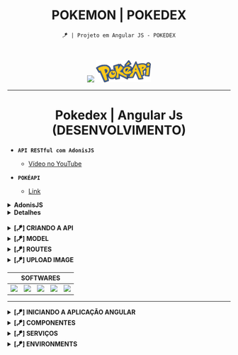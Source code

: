 <div align="center">

# POKEMON | POKEDEX

</div>

<div align="center">

`🪁 | Projeto em Angular JS - POKEDEX`

<br>

<img height="100" src="https://cdn.jsdelivr.net/gh/devicons/devicon/icons/angularjs/angularjs-plain.svg" /> <img height="50" src="assets/img/pokeapi_256.png" />


</div>


<hr>

<div align="center">

# Pokedex | Angular Js <br> (DESENVOLVIMENTO)

</div>

* **`API RESTful com AdonisJS`**
    * [Vídeo no YouTube](https://www.youtube.com/watch?v=y8XfJJYhXPE&t=0s&ab_channel=MatheusBattisti-HoradeCodar)


* **`POKÉAPI`**
    * [Link](https://pokeapi.co/)

<details>

<summary><strong>AdonisJS</strong></summary>

* Um <mark>framework Nodej.js</mark>, para desenvolver aplicações web;

* Facilita muito a programação de apps, possui uma estrutura similar ao <mark>Laravel</mark>;

* Utilizar arquitetura <mark>MVC</mark>;

* Possui vários recursos, como: <mark>CLI, File Upload</mark> simples, <mark>validações</mark> e etc;

* Há também outros pacotes externos para complementar o ecossistema <mark>ORM, Autenticação, Autorização</mark>;

</details>

<details>

<summary><strong>Detalhes</strong></summary>

* Criação de uma <mark>API RESTful</mark>;

* <mark>CRUD</mark> e relacionamento entre entidades;

* Utilizar a <mark>CLI do Adonis e outros recursos</mark> excluisvos do framework;

* Testes realizados no <mark>Postman</mark>, para garantir o correto funcionamentoo da API;

</details>

<br>

<details>

<summary><strong>[🪁] CRIANDO A API</strong></summary>

* `npm init adonis-ts-app@latest` (Última versão do Adonis)

* `npm i @adonisjs/lucid`
    * `node ace configure @adonisjs/lucid` (SQLite > Terminal)

</details>

<details>

<summary><strong>[🪁] MODEL</strong></summary>

* `node ace make:model <nome-do-modulo> -m` (Criando model com migration)

* `node ace migration:run`

* `node ace make:controller <nome-do-modulo>` (Desenvolver a função do do banco de dados)

</details>

<details>

<summary><strong>[🪁] ROUTES</strong></summary>

* `node ace list:routes` (Ver lista de rotas da API)

</details>

</details>

<details>

<summary><strong>[🪁] UPLOAD IMAGE</strong></summary>

* `npm i uuid` (Upload de imagens)

* **Complete** - Support for RFC4122 version 1, 3, 4, and 5 UUIDs

* **Cross-platform** - Support for ...
    * CommonJS, [ECMAScript Modules](https://www.npmjs.com/package/uuid#ecmascript-modules) and [CDN builds](https://www.npmjs.com/package/uuid#cdn-builds)
    * Node 12, 14, 16, 18
    * _Chrome, Safari, Firefox, Edge browsers_
    * Webpack and rollup.js module bundlers
    * [React Native](https://www.npmjs.com/package/uuid#react-native--expo) / [Expo](https://www.npmjs.com/package/uuid#react-native--expo)

* **Secure** - Cryptographically-strong random values

* **Small** - Zero-dependency, small footprint, plays nice with "tree shaking" packagers

* **CLI** - Includes the uuid command line utility

</details>

<div align="center">

<table>

<thead>

<tr align="center">

<th colspan="5">SOFTWARES</th>

</tr>

</thead>

<tbody>

<tr align="center">

<td>

<img height="30" src="https://cdn.jsdelivr.net/gh/devicons/devicon/icons/angularjs/angularjs-plain.svg" />

</td>

<td>

<img height="30" src="https://cdn.jsdelivr.net/gh/devicons/devicon/icons/sass/sass-original.svg" />

</td>

<td>

<img height="30" src="https://cdn.jsdelivr.net/gh/devicons/devicon/icons/typescript/typescript-plain.svg" />

</td>

<td>

<img height="30" src="https://cdn.jsdelivr.net/gh/devicons/devicon/icons/sqlite/sqlite-original.svg" />

</td>

<td>

<img height="30" src="https://cdn.jsdelivr.net/gh/devicons/devicon/icons/adonisjs/adonisjs-original.svg" />

</td>

</tr>

</tbody>

</table>

</div>

<hr>

<details>

<summary><strong>[🪁] INICIANDO A APLICAÇÃO ANGULAR</strong></summary>

* `ng new <nome-do-projeto>` (Iniciando um projeto Angular)

* `ng serve` (Ativando o servidor)

</details>

<details>

<summary><strong>[🪁] COMPONENTES</strong></summary>

* `ng generate component <diretório do component>`
    * _header_
    * _footer_
    * **_pages_**
        * `home`
        * `about`
        * `new-pkmn`

* `npm i @fortawesome/angular-fontawesome` (**fortawesome**)

</details>

<details>

<summary><strong>[🪁] SERVIÇOS</strong></summary>

* `ng generate service <diretório do serviço>` (Interação com o banco de dados)

</details>

<details>

<summary><strong>[🪁] ENVIRONMENTS</strong></summary>

* `ng generate environments` (Usando a CLI do Angular, comece executando o comando gerar ambientes mostrado aqui para criar o diretório `src/environments/` e configurar o projeto para usar esses arquivos.)

</details>